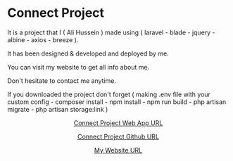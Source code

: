 # Connect Project

It is a project that I ( Ali Hussein ) made using ( laravel - blade - jquery - albine - axios - breeze ).

It has been designed & developed and deployed by me.

You can visit my website to get all info about me.

Don't hesitate to contact me anytime.

If you downloaded the project don't forget ( making .env file with your custom config - composer install - npm install - npm run build -  php artisan migrate - php artisan storage:link )

<p align="center"><a href="https://blade-connect.aligh.net" target="_blank">Connect Project Web App URL</a></p>

<p align="center"><a href="https://github.com/AliRedaGomaa01/connect" target="_blank">Connect Project Github URL</a></p>

<p align="center"><a href="https://aligh.net" target="_blank">My Website URL</a></p>
